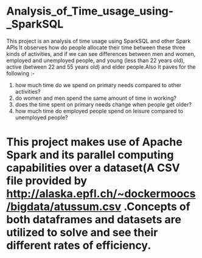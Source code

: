 # Analysis_of_Time_usage_using-_SparkSQL
This project is an analysis of time usage using SparkSQL and other Spark APIs 
 It observes how do people allocate their time between these three kinds of activities, and if we can see differences between men and women, employed and unemployed people, and young (less than 22 years old), active (between 22 and 55 years old) and elder people.Also It paves for the following :-
   1)  how much time do we spend on primary needs compared to other activities?
   2)  do women and men spend the same amount of time in working?
   3)  does the time spent on primary needs change when people get older?
   4)  how much time do employed people spend on leisure compared to unemployed people?
 # This project makes use of Apache Spark and its parallel computing capabilities over a dataset(A CSV file provided by http://alaska.epfl.ch/~dockermoocs/bigdata/atussum.csv .Concepts of both dataframes and datasets are utilized to solve and see their different rates of efficiency.  
